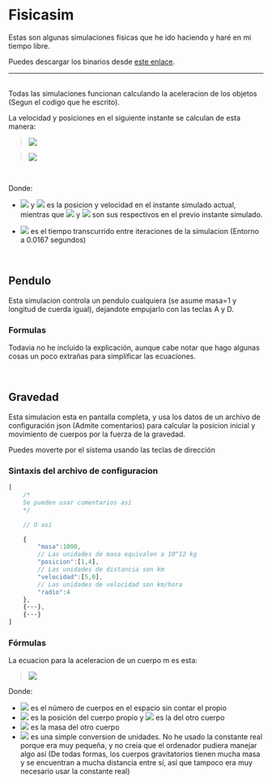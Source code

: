# Fisicasim

Estas son algunas simulaciones fisicas que he ido haciendo y haré en mi tiempo libre. 

Puedes descargar los binarios desde [este enlace](https://github.com/Yottaqubyter/fisicasim/releases).

---
<br>
Todas las simulaciones funcionan calculando la aceleracion de los objetos (Segun el codigo que he escrito).

La velocidad y posiciones en el siguiente instante se calculan de esta manera:

><img src="https://render.githubusercontent.com/render/math?math=v_f%20=v_0+%2B+a\,dt">

><img src="https://render.githubusercontent.com/render/math?math=r_f%20=r_0+%2B+v\,dt">

<br>

Donde:

- <img src="https://render.githubusercontent.com/render/math?math=r_f"> y <img src="https://render.githubusercontent.com/render/math?math=v_f"> es la posicion y velocidad en el instante simulado actual, mientras que <img src="https://render.githubusercontent.com/render/math?math=r_0"> y <img src="https://render.githubusercontent.com/render/math?math=v_0"> son sus respectivos en el previo instante simulado.

- <img src="https://render.githubusercontent.com/render/math?math=dt"> es el tiempo transcurrido entre iteraciones de la simulacion (Entorno a 0.0167 segundos)

<br>

## Pendulo
Esta simulacion controla un pendulo cualquiera (se asume masa=1 y longitud de cuerda igual), dejandote empujarlo con las teclas A y D.
<!-- Incluir imagen más tarde-->

### Formulas

Todavia no he incluido la explicación, aunque cabe notar que hago algunas cosas un poco extrañas para simplificar las ecuaciones.

</br>

## Gravedad
Esta simulacion esta en pantalla completa, y usa los datos de un archivo de configuración json (Admite comentarios) para calcular la posicion inicial y movimiento de cuerpos por la fuerza de la gravedad.
<!-- Incluir imagen más tarde 
![Formula euler](https://render.githubusercontent.com/render/math?math=e^{i\pi}=-1)
Este es el formato para usar latex (Si hay algún espacio en la formula, sustituirlo con un %20)
-->

Puedes moverte por el sistema usando las teclas de dirección

### Sintaxis del archivo de configuracion

```javascript
[
    /*
    Se pueden usar comentarios así
    */

    // O así

    {
        "masa":1000, 
        // Las unidades de masa equivalen a 10^12 kg
        "posicion":[1,4],
        // Las unidades de distancia son km
        "velocidad":[5,0],
        // Las unidades de velocidad son km/hora
        "radio":4
    },
    {···},
    {···}
] 
```

### Fórmulas

La ecuacion para la aceleracion de un cuerpo m es esta:

><img src="https://render.githubusercontent.com/render/math?math=a_m = G' \, \sum_{k=0}^{n} {\frac{\overrightarrow{AP_k}\,m_k}{\left|\overrightarrow{AP_k}\right|^3}}">

Donde:

- <img src="https://render.githubusercontent.com/render/math?math=n"> es el número de cuerpos en el espacio sin contar el propio
- <img src="https://render.githubusercontent.com/render/math?math=A"> es la posición del cuerpo propio y <img src="https://render.githubusercontent.com/render/math?math=P_k"> es la del otro cuerpo
-  <img src="https://render.githubusercontent.com/render/math?math=m_k"> es la masa del otro cuerpo
- <img src="https://render.githubusercontent.com/render/math?math=G'\, \frac{km^3}{Gt\,h^2}=G \, \frac{m^3}{kg\,s^2} \, \frac{10^12 \cdot 3600^2}{1000^3}"> es una simple conversion de unidades. No he usado la constante real porque era muy pequeña, y no creia que el ordenador pudiera manejar algo así (De todas formas, los cuerpos gravitatorios tienen mucha masa y se encuentran a mucha distancia entre sí, así que tampoco era muy necesario usar la constante real)

